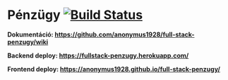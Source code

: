 # Pénzügy [![Build Status](https://travis-ci.org/anonymus1928/full-stack-penzugy.svg?branch=master)](https://travis-ci.org/anonymus1928/full-stack-penzugy)

**Dokumentáció: https://github.com/anonymus1928/full-stack-penzugy/wiki**

**Backend deploy: https://fullstack-penzugy.herokuapp.com/**

**Frontend deploy: https://anonymus1928.github.io/full-stack-penzugy/**
